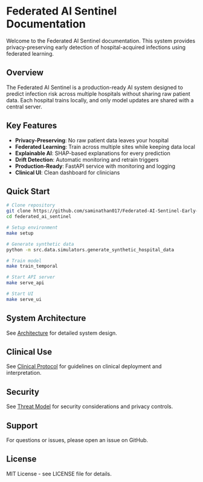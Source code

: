 # Federated AI Sentinel Documentation

Welcome to the Federated AI Sentinel documentation. This system provides privacy-preserving early detection of hospital-acquired infections using federated learning.

## Overview

The Federated AI Sentinel is a production-ready AI system designed to predict infection risk across multiple hospitals without sharing raw patient data. Each hospital trains locally, and only model updates are shared with a central server.

## Key Features

- **Privacy-Preserving**: No raw patient data leaves your hospital
- **Federated Learning**: Train across multiple sites while keeping data local
- **Explainable AI**: SHAP-based explanations for every prediction
- **Drift Detection**: Automatic monitoring and retrain triggers
- **Production-Ready**: FastAPI service with monitoring and logging
- **Clinical UI**: Clean dashboard for clinicians

## Quick Start

```bash
# Clone repository
git clone https://github.com/saminathan017/Federated-AI-Sentinel-Early-Detection-of-Hospital-Acquired-Infections.git
cd federated_ai_sentinel

# Setup environment
make setup

# Generate synthetic data
python -m src.data.simulators.generate_synthetic_hospital_data

# Train model
make train_temporal

# Start API server
make serve_api

# Start UI
make serve_ui
```

## System Architecture

See [Architecture](architecture.md) for detailed system design.

## Clinical Use

See [Clinical Protocol](clinical_protocol.md) for guidelines on clinical deployment and interpretation.

## Security

See [Threat Model](threat_model.md) for security considerations and privacy controls.

## Support

For questions or issues, please open an issue on GitHub.

## License

MIT License - see LICENSE file for details.

